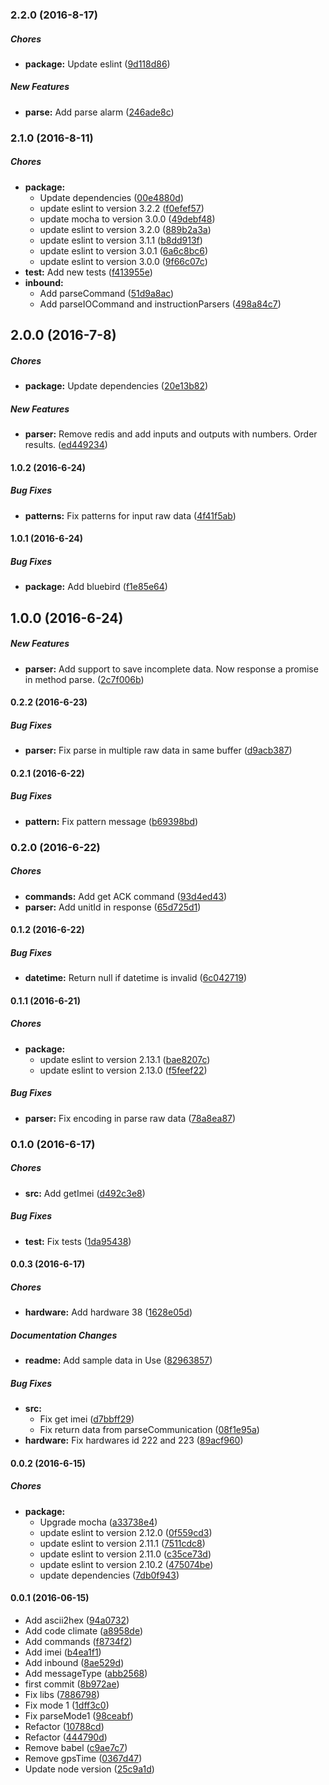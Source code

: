 ### 2.2.0 (2016-8-17)

##### Chores

* **package:** Update eslint ([9d118d86](https://github.com/lgaticaq/cellocator-parser/commit/9d118d86dd820e39fb6deb68d2d81280ab7283df))

##### New Features

* **parse:** Add parse alarm ([246ade8c](https://github.com/lgaticaq/cellocator-parser/commit/246ade8cbad68680171b769e959bbd8f6df2d7f0))

### 2.1.0 (2016-8-11)

##### Chores

* **package:**
  * Update dependencies ([00e4880d](https://github.com/lgaticaq/cellocator-parser/commit/00e4880dbcaa38ff52498fc92f21f643949da3af))
  * update eslint to version 3.2.2 ([f0efef57](https://github.com/lgaticaq/cellocator-parser/commit/f0efef578d1cb6004699558ae0a5fee1349ba289))
  * update mocha to version 3.0.0 ([49debf48](https://github.com/lgaticaq/cellocator-parser/commit/49debf4808ff15c4d83d67e74b2712b0675139a5))
  * update eslint to version 3.2.0 ([889b2a3a](https://github.com/lgaticaq/cellocator-parser/commit/889b2a3ae4a776fe3566fd9473c642a4144827f7))
  * update eslint to version 3.1.1 ([b8dd913f](https://github.com/lgaticaq/cellocator-parser/commit/b8dd913fe51e9dcbac25d714109920fef81941d2))
  * update eslint to version 3.0.1 ([6a6c8bc6](https://github.com/lgaticaq/cellocator-parser/commit/6a6c8bc648b0e6348c90a13c6f449f21da304137))
  * update eslint to version 3.0.0 ([9f66c07c](https://github.com/lgaticaq/cellocator-parser/commit/9f66c07c14ffb25d8e1b9526772ed78038413280))
* **test:** Add new tests ([f413955e](https://github.com/lgaticaq/cellocator-parser/commit/f413955e773687d3d5593016a598753e9ca362bc))
* **inbound:**
  * Add parseCommand ([51d9a8ac](https://github.com/lgaticaq/cellocator-parser/commit/51d9a8ac45408e16d62f6b05b0332de0e0633f72))
  * Add parseIOCommand and instructionParsers ([498a84c7](https://github.com/lgaticaq/cellocator-parser/commit/498a84c7bc4b83d04b0559080c3911c4d53a3105))

## 2.0.0 (2016-7-8)

##### Chores

* **package:** Update dependencies ([20e13b82](https://github.com/lgaticaq/cellocator-parser/commit/20e13b8251e4367234af30fa455019a3541b1794))

##### New Features

* **parser:** Remove redis and add inputs and outputs with numbers. Order results. ([ed449234](https://github.com/lgaticaq/cellocator-parser/commit/ed4492349493be3c12fddb8a88ddbcc1d28af9a3))

#### 1.0.2 (2016-6-24)

##### Bug Fixes

* **patterns:** Fix patterns for input raw data ([4f41f5ab](https://github.com/lgaticaq/cellocator-parser/commit/4f41f5ab169c200930b5495423adec9492d61eb0))

#### 1.0.1 (2016-6-24)

##### Bug Fixes

* **package:** Add bluebird ([f1e85e64](https://github.com/lgaticaq/cellocator-parser/commit/f1e85e645e3367e33d70d8662681e2da39d5b266))

## 1.0.0 (2016-6-24)

##### New Features

* **parser:** Add support to save incomplete data. Now response a promise in method parse. ([2c7f006b](https://github.com/lgaticaq/cellocator-parser/commit/2c7f006b42758591255e5d083268f79e6a9c1d32))

#### 0.2.2 (2016-6-23)

##### Bug Fixes

* **parser:** Fix parse in multiple raw data in same buffer ([d9acb387](https://github.com/lgaticaq/cellocator-parser/commit/d9acb387ef97b6b24c3ba68ca3230df1fe803190))

#### 0.2.1 (2016-6-22)

##### Bug Fixes

* **pattern:** Fix pattern message ([b69398bd](https://github.com/lgaticaq/cellocator-parser/commit/b69398bd2188708ee4696942f65e1c435f96d1b8))

### 0.2.0 (2016-6-22)

##### Chores

* **commands:** Add get ACK command ([93d4ed43](https://github.com/lgaticaq/cellocator-parser/commit/93d4ed4305342f834b2a4923a4f1d3ce27f25032))
* **parser:** Add unitId in response ([65d725d1](https://github.com/lgaticaq/cellocator-parser/commit/65d725d14d9b4dbf8f75398f2e58a98066f63aeb))

#### 0.1.2 (2016-6-22)

##### Bug Fixes

* **datetime:** Return null if datetime is invalid ([6c042719](https://github.com/lgaticaq/cellocator-parser/commit/6c0427197870ebb676efd82df82dd23f15f47f27))

#### 0.1.1 (2016-6-21)

##### Chores

* **package:**
  * update eslint to version 2.13.1 ([bae8207c](https://github.com/lgaticaq/cellocator-parser/commit/bae8207c3bbd2f689f6bf2917cc4d72df7615a1d))
  * update eslint to version 2.13.0 ([f5feef22](https://github.com/lgaticaq/cellocator-parser/commit/f5feef222c32f0d17920a256576f04c3e0b6f148))

##### Bug Fixes

* **parser:** Fix encoding in parse raw data ([78a8ea87](https://github.com/lgaticaq/cellocator-parser/commit/78a8ea8729edebd8cdf7e2447d52f1476299372d))

### 0.1.0 (2016-6-17)

##### Chores

* **src:** Add getImei ([d492c3e8](https://github.com/lgaticaq/cellocator-parser/commit/d492c3e8a67f90fce05461cc7e7ef53ccf474c0b))

##### Bug Fixes

* **test:** Fix tests ([1da95438](https://github.com/lgaticaq/cellocator-parser/commit/1da954387cd40fdcbb7ed75575e05fe42713d7c4))

#### 0.0.3 (2016-6-17)

##### Chores

* **hardware:** Add hardware 38 ([1628e05d](https://github.com/lgaticaq/cellocator-parser/commit/1628e05d7ca92d56d76425bda5a1a12c4212d40c))

##### Documentation Changes

* **readme:** Add sample data in Use ([82963857](https://github.com/lgaticaq/cellocator-parser/commit/829638579380fbbb33ae893936cec61af5bbba70))

##### Bug Fixes

* **src:**
  * Fix get imei ([d7bbff29](https://github.com/lgaticaq/cellocator-parser/commit/d7bbff29691255cd7d9251ee7aae5a58af54597d))
  * Fix return data from parseCommunication ([08f1e95a](https://github.com/lgaticaq/cellocator-parser/commit/08f1e95aff83528a912dac163d43f88f4dad68cc))
* **hardware:** Fix hardwares id 222 and 223 ([89acf960](https://github.com/lgaticaq/cellocator-parser/commit/89acf96070e1033739e80055881bedb369664506))

#### 0.0.2 (2016-6-15)

##### Chores

* **package:**
  * Upgrade mocha ([a33738e4](https://github.com/lgaticaq/cellocator-parser/commit/a33738e48e0070f2174f5c86d1e688d84ba0d715))
  * update eslint to version 2.12.0 ([0f559cd3](https://github.com/lgaticaq/cellocator-parser/commit/0f559cd3a30def99dc24ba9a8195d6e2bc57fce0))
  * update eslint to version 2.11.1 ([7511cdc8](https://github.com/lgaticaq/cellocator-parser/commit/7511cdc856a8d2d20611613c433421632147a880))
  * update eslint to version 2.11.0 ([c35ce73d](https://github.com/lgaticaq/cellocator-parser/commit/c35ce73d52f2892d3046c2c77289f073bcded136))
  * update eslint to version 2.10.2 ([475074be](https://github.com/lgaticaq/cellocator-parser/commit/475074bea082f72a7d256699e97fe69a3d9e9084))
  * update dependencies ([7db0f943](https://github.com/lgaticaq/cellocator-parser/commit/7db0f94356064545531c32dd59b5c0ab02cb234e))

#### 0.0.1 (2016-06-15)

* Add ascii2hex ([94a0732](https://github.com/lgaticaq/cellocator-parser/commit/94a0732))
* Add code climate ([a8958de](https://github.com/lgaticaq/cellocator-parser/commit/a8958de))
* Add commands ([f8734f2](https://github.com/lgaticaq/cellocator-parser/commit/f8734f2))
* Add imei ([b4ea1f1](https://github.com/lgaticaq/cellocator-parser/commit/b4ea1f1))
* Add inbound ([8ae529d](https://github.com/lgaticaq/cellocator-parser/commit/8ae529d))
* Add messageType ([abb2568](https://github.com/lgaticaq/cellocator-parser/commit/abb2568))
* first commit ([8b972ae](https://github.com/lgaticaq/cellocator-parser/commit/8b972ae))
* Fix libs ([7886798](https://github.com/lgaticaq/cellocator-parser/commit/7886798))
* Fix mode 1 ([1dff3c0](https://github.com/lgaticaq/cellocator-parser/commit/1dff3c0))
* Fix parseMode1 ([98ceabf](https://github.com/lgaticaq/cellocator-parser/commit/98ceabf))
* Refactor ([10788cd](https://github.com/lgaticaq/cellocator-parser/commit/10788cd))
* Refactor ([444790d](https://github.com/lgaticaq/cellocator-parser/commit/444790d))
* Remove babel ([c9ae7c7](https://github.com/lgaticaq/cellocator-parser/commit/c9ae7c7))
* Remove gpsTime ([0367d47](https://github.com/lgaticaq/cellocator-parser/commit/0367d47))
* Update node version ([25c9a1d](https://github.com/lgaticaq/cellocator-parser/commit/25c9a1d))
